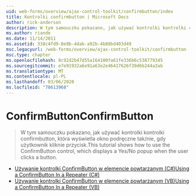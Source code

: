 ```yaml
---
uid: web-forms/overview/ajax-control-toolkit/confirmbutton/index
title: Kontrolki confirmbutton | Microsoft Docs
author: rick-anderson
description: W tym samouczku pokazano, jak używać kontrolki kontrolki confirmbutton, która wyświetla okno podręczne tak/nie, gdy użytkownik kliknie przycisk.
ms.author: riande
ms.date: 11/14/2011
ms.assetid: 338c4fd9-0e9b-4dab-a92b-4b88bd403d49
msc.legacyurl: /web-forms/overview/ajax-control-toolkit/confirmbutton
msc.type: chapter
ms.openlocfilehash: 8c92d2b47d55a164100fa61fe336b6c538779345
ms.sourcegitcommit: e7e91932a6e91a63e2e46417626f39d6b244a3ab
ms.translationtype: MT
ms.contentlocale: pl-PL
ms.lasthandoff: 03/06/2020
ms.locfileid: "78613968"
---
```

# <a name="confirmbutton"></a><span data-ttu-id="d1c04-103">ConfirmButton</span><span class="sxs-lookup"><span data-stu-id="d1c04-103">ConfirmButton</span></span>

> <span data-ttu-id="d1c04-104">W tym samouczku pokazano, jak używać kontrolki kontrolki confirmbutton, która wyświetla okno podręczne tak/nie, gdy użytkownik kliknie przycisk.</span><span class="sxs-lookup"><span data-stu-id="d1c04-104">This tutorial shows how to use the ConfirmButton control, which displays a Yes/No popup when the user clicks a button.</span></span>

- [<span data-ttu-id="d1c04-105">Używanie kontrolki ConfirmButton w elemencie powtarzanym (C#)</span><span class="sxs-lookup"><span data-stu-id="d1c04-105">Using a ConfirmButton In a Repeater (C#)</span></span>](using-a-confirmbutton-in-a-repeater-cs.md)
- [<span data-ttu-id="d1c04-106">Używanie kontrolki ConfirmButton w elemencie powtarzanym (VB)</span><span class="sxs-lookup"><span data-stu-id="d1c04-106">Using a ConfirmButton In a Repeater (VB)</span></span>](using-a-confirmbutton-in-a-repeater-vb.md)
